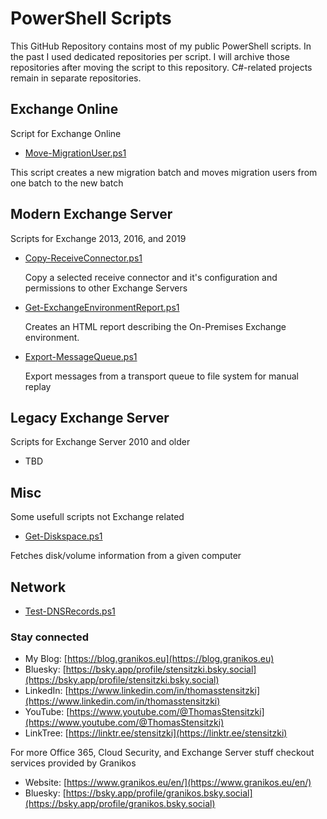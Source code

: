 # PowerShell Scripts

This GitHub Repository contains most of my public PowerShell scripts. In the past I used dedicated repositories per script. I will archive those repositories after moving the script to this repository. C#-related projects remain in separate repositories.

## Exchange Online

Script for Exchange Online

- [Move-MigrationUser.ps1](/Exchange%20Online/Move-MigrationUser)

This script creates a new migration batch and moves migration users from one batch to the new batch

## Modern Exchange Server

Scripts for Exchange 2013, 2016, and 2019

- [Copy-ReceiveConnector.ps1](/Exchange%20Server/Copy-ReceiveConnector)

  Copy a selected receive connector and it's configuration and permissions to other Exchange Servers

- [Get-ExchangeEnvironmentReport.ps1](/Exchange%20Server/Get-ExchangeEnvironmentReport)

  Creates an HTML report describing the On-Premises Exchange environment.

- [Export-MessageQueue.ps1](/Exchange%20Server/Export-MessageQueue)

  Export messages from a transport queue to file system for manual replay

## Legacy Exchange Server

Scripts for Exchange Server 2010 and older

- TBD

## Misc

Some usefull scripts not Exchange related

- [Get-Diskspace.ps1](/Misc/Get-Diskspace)

Fetches disk/volume information from a given computer

## Network



- [Test-DNSRecords.ps1](/Network/Test-DNSRecords)

### Stay connected

- My Blog: [https://blog.granikos.eu](https://blog.granikos.eu)
- Bluesky: [https://bsky.app/profile/stensitzki.bsky.social](https://bsky.app/profile/stensitzki.bsky.social)
- LinkedIn: [https://www.linkedin.com/in/thomasstensitzki](https://www.linkedin.com/in/thomasstensitzki)
- YouTube: [https://www.youtube.com/@ThomasStensitzki](https://www.youtube.com/@ThomasStensitzki)
- LinkTree: [https://linktr.ee/stensitzki](https://linktr.ee/stensitzki)

For more Office 365, Cloud Security, and Exchange Server stuff checkout services provided by Granikos

- Website: [https://www.granikos.eu/en/](https://www.granikos.eu/en/)
- Bluesky: [https://bsky.app/profile/granikos.bsky.social](https://bsky.app/profile/granikos.bsky.social)